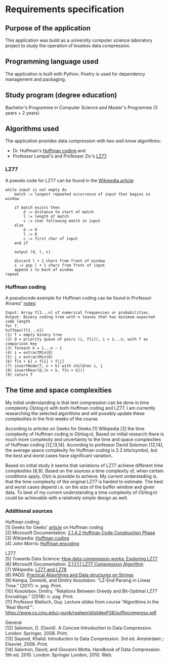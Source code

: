 # Requirements specification

## Purpose of the application
This application was build as a university computer science laboratory project to study the operation of lossless data compression. 

## Programming language used
The application is built with Python. Poetry is used for dependency management and packaging. 

## Study program (degree education)
Bachelor's Programme in Computer Science and Master's Programme (3 years + 2 years) 

## Algorithms used
The application provides data compression with two well know algorithms: 
* Dr. Huffman's [Huffman coding](https://en.wikipedia.org/wiki/Huffman_coding) and 
* Professor Lempel's and Professor Ziv's [LZ77](https://en.wikipedia.org/wiki/LZ77_and_LZ78).

### LZ77
A pseudo code for LZ77 can be found in the [Wikipedia article](https://en.wikipedia.org/wiki/LZ77_and_LZ78):

```
while input is not empty do
    match := longest repeated occurrence of input that begins in window
    
    if match exists then
        d := distance to start of match
        l := length of match
        c := char following match in input
    else
        d := 0
        l := 0
        c := first char of input
    end if
    
    output (d, l, c)
    
    discard l + 1 chars from front of window
    s := pop l + 1 chars from front of input
    append s to back of window
repeat
```

### Huffman coding
A pseudocode example for Huffman coding can be found in Professor Alvarez' [notes](http://cs.bc.edu/~alvarez/Algorithms/Notes/huffman.pdf):
```
Input: Array f[1...n] of numerical frequencies or probabilities.
Output: Binary coding tree with n leaves that has minimum expected code length
for f.
huffman(f[1...n])
(1) T = empty binary tree
(2) Q = priority queue of pairs (i, f[i]), i = 1...n, with f as comparison key
(3) foreach k = 1...n − 1
(4) i = extractMin(Q)
(5) j = extractMin(Q)
(6) f[n + k] = f[i] + f[j]
(7) insertNode(T, n + k) with children i, j
(8) insertRear(Q,(n + k, f[n + k]))
(9) return T
```

## The time and space complexities
My initial understanding is that text compression can be done in time complexity $O(n \log n)$ with both Huffman coding and LZ77. I am currently researching the selected algorithms and will possibly update these complexities in the first weeks of the course. 

According to articles on Geeks for Geeks [1] Wikipedia [3] the time complexity of Huffman coding is $O(n \log n)$. Based on initial research there is much more complexity and uncertainty to the time and space complexities of Huffman coding [12,13,14]. According to professor David Solomon [12,14], the average space complexity for Huffman coding is 2.2 bits/symbol, but the best and worst cases have significant variation. 

Based on initial study it seems that variations of LZ77 achieve different time complexities [8,9]. Based on the sources a time complexity of, when certain conditions apply, $O(n)$ is possible to achieve. My current understading is, that the time complexity of the original LZ77 is harded to estimate. The best and worst cases depend i.e. on the size of the buffer window and given data. To best of my current understanding a time complexity of $O(n \log n)$ could be achievable with a relatively simple design as well. 


### Additional sources

Huffman coding:  
[1] Geeks for Geeks' [article](https://www.geeksforgeeks.org/huffman-coding-greedy-algo-3/) on Huffman coding  
[2] Microsoft Documentation: [2.1.4.2 Huffman Code Construction Phase](https://docs.microsoft.com/en-us/openspecs/windows_protocols/ms-xca/35a83e96-981d-48ed-a4eb-0b9cc6b51440)  
[3] Wikipedia: [Huffman coding](https://en.wikipedia.org/wiki/Huffman_coding)  
[4] John Morris: [Huffman encoding](https://www.cs.auckland.ac.nz/software/AlgAnim/huffman.html)  
  
  
LZ77  
[5] Towards Data Science: [How data compression works: Exploring LZ77](https://towardsdatascience.com/how-data-compression-works-exploring-lz77-3a2c2e06c097)  
[6] Microsoft Documentation: [2.1.1.1.1 LZ77 Compression Algorithm](https://docs.microsoft.com/en-us/openspecs/windows_protocols/ms-wusp/fb98aa28-5cd7-407f-8869-a6cef1ff1ccb)  
[7] Wikipedia: [LZ77 and LZ78](https://en.wikipedia.org/wiki/LZ77_and_LZ78)  
[8] PADS: [Practical Algorithms and Data structures on Strings](https://www.cs.helsinki.fi/group/pads/)  
[9] Kempa, Dominik, and Dmitry Kosolobov. “LZ-End Parsing in Linear Time.” (2017): n. pag. Print.  
[10] Kosolobov, Dmitry. “Relations Between Greedy and Bit-Optimal LZ77 Encodings.” (2018): n. pag. Print.  
[11] Professor Blelloch, Guy. Lecture slides from course "Algorithms in the 'Real World'": https://www.cs.cmu.edu/~guyb/realworld/slidesF08/suffixcompress.pdf  
  
General  
[12] Salomon, D. (David). A Concise Introduction to Data Compression. London: Springer, 2008. Print.  
[13] Sayood, Khalid. Introduction to Data Compression. 3rd ed. Amsterdam ;: Elsevier, 2006. Print.  
[14] Salomon, Daṿid, and Giovanni Motta. Handbook of Data Compression. 5th ed. 2010. London: Springer London, 2010. Web.  


